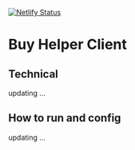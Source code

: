 [![Netlify Status](https://api.netlify.com/api/v1/badges/821a90ec-44b4-4c84-8b61-40d91f5d81f1/deploy-status)](https://app.netlify.com/sites/buyhelper/deploys)
# Buy Helper Client

## Technical

updating ...

## How to run and config

updating ...
